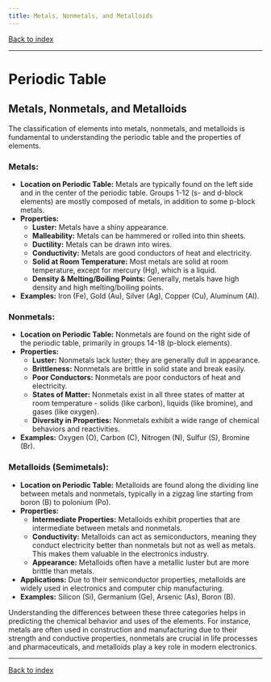 ```yaml
---
title: Metals, Nonmetals, and Metalloids
---
```


[Back to index](index.html)

---
# Periodic Table
## Metals, Nonmetals, and Metalloids

The classification of elements into metals, nonmetals, and metalloids is fundamental to understanding the periodic table and the properties of elements.

### Metals:
- **Location on Periodic Table:** Metals are typically found on the left side and in the center of the periodic table. Groups 1-12 (s- and d-block elements) are mostly composed of metals, in addition to some p-block metals.
- **Properties:**
  - **Luster:** Metals have a shiny appearance.
  - **Malleability:** Metals can be hammered or rolled into thin sheets.
  - **Ductility:** Metals can be drawn into wires.
  - **Conductivity:** Metals are good conductors of heat and electricity.
  - **Solid at Room Temperature:** Most metals are solid at room temperature, except for mercury (Hg), which is a liquid.
  - **Density & Melting/Boiling Points:** Generally, metals have high density and high melting/boiling points.
- **Examples:** Iron (Fe), Gold (Au), Silver (Ag), Copper (Cu), Aluminum (Al).

### Nonmetals:
- **Location on Periodic Table:** Nonmetals are found on the right side of the periodic table, primarily in groups 14-18 (p-block elements).
- **Properties:**
  - **Luster:** Nonmetals lack luster; they are generally dull in appearance.
  - **Brittleness:** Nonmetals are brittle in solid state and break easily.
  - **Poor Conductors:** Nonmetals are poor conductors of heat and electricity.
  - **States of Matter:** Nonmetals exist in all three states of matter at room temperature - solids (like carbon), liquids (like bromine), and gases (like oxygen).
  - **Diversity in Properties:** Nonmetals exhibit a wide range of chemical behaviors and reactivities.
- **Examples:** Oxygen (O), Carbon (C), Nitrogen (N), Sulfur (S), Bromine (Br).

### Metalloids (Semimetals):
- **Location on Periodic Table:** Metalloids are found along the dividing line between metals and nonmetals, typically in a zigzag line starting from boron (B) to polonium (Po).
- **Properties:**
  - **Intermediate Properties:** Metalloids exhibit properties that are intermediate between metals and nonmetals.
  - **Conductivity:** Metalloids can act as semiconductors, meaning they conduct electricity better than nonmetals but not as well as metals. This makes them valuable in the electronics industry.
  - **Appearance:** Metalloids often have a metallic luster but are more brittle than metals.
- **Applications:** Due to their semiconductor properties, metalloids are widely used in electronics and computer chip manufacturing.
- **Examples:** Silicon (Si), Germanium (Ge), Arsenic (As), Boron (B).

Understanding the differences between these three categories helps in predicting the chemical behavior and uses of the elements. For instance, metals are often used in construction and manufacturing due to their strength and conductive properties, nonmetals are crucial in life processes and pharmaceuticals, and metalloids play a key role in modern electronics.

---
[Back to index](index.html)
